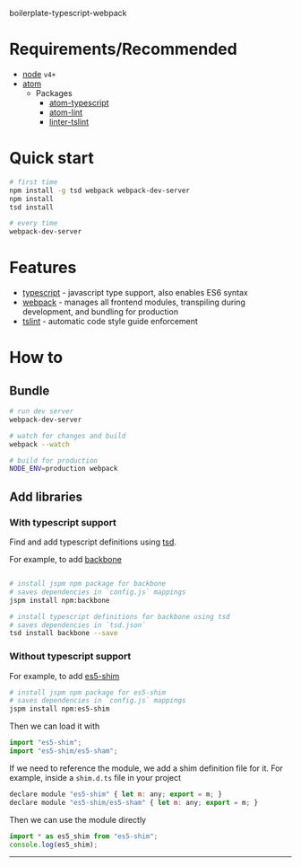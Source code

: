 boilerplate-typescript-webpack

# Requirements/Recommended

 - [node] `v4+`
 - [atom]
    - Packages
      - [atom-typescript]
      - [atom-lint]
      - [linter-tslint]

# Quick start

```bash
# first time
npm install -g tsd webpack webpack-dev-server
npm install
tsd install

# every time
webpack-dev-server
```

# Features

 - [typescript] - javascript type support, also enables ES6 syntax
 - [webpack] - manages all frontend modules, transpiling during development, and bundling for production
 - [tslint] - automatic code style guide enforcement

# How to

## Bundle

```bash
# run dev server
webpack-dev-server

# watch for changes and build
webpack --watch

# build for production
NODE_ENV=production webpack

```

## Add libraries

### With typescript support

Find and add typescript definitions using [tsd].

For example, to add [backbone]

```bash

# install jspm npm package for backbone
# saves dependencies in `config.js` mappings
jspm install npm:backbone

# install typescript definitions for backbone using tsd
# saves dependencies in `tsd.json`
tsd install backbone --save

```

### Without typescript support

For example, to add [es5-shim]

```bash
# install jspm npm package for es5-shim
# saves dependencies in `config.js` mappings
jspm install npm:es5-shim

```

Then we can load it with

```js
import "es5-shim";
import "es5-shim/es5-sham";
```

If we need to reference the module, we add a shim definition file for it.  For example, inside a `shim.d.ts` file in your project

```js
declare module "es5-shim" { let m: any; export = m; }
declare module "es5-shim/es5-sham" { let m: any; export = m; }

```

Then we can use the module directly

```js
import * as es5_shim from "es5-shim";
console.log(es5_shim);
```

---

[node]: https://nodejs.org/
[atom]: https://atom.io/
[atom-typescript]: https://atom.io/packages/atom-typescript
[jspm-server]: https://github.com/geelen/jspm-server
[typescript]: http://www.typescriptlang.org/
[backbone]: http://backbonejs.org/
[tsd]: http://definitelytyped.org/tsd/
[tslint]: http://palantir.github.io/tslint/
[atom-lint]: https://atom.io/packages/atom-lint
[linter-tslint]: https://atom.io/packages/linter-tslint
[es5-shim]: https://github.com/es-shims/es5-shim
[webpack]: webpack.github.io
